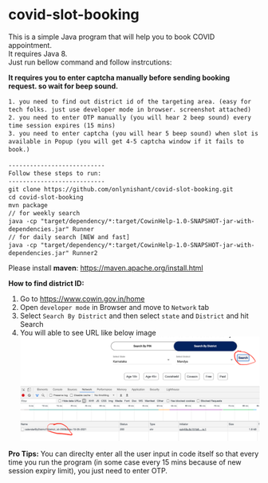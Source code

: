 # covid-slot-booking

This is a simple Java program that will help you to book COVID appointment.</br>
It requires Java 8.</br>
Just run bellow command and follow instrcutions:

<b>It requires you to enter captcha manually before sending booking request. so wait for beep sound. </b>

```
1. you need to find out district id of the targeting area. (easy for tech folks. just use developer mode in browser. screenshot attached)
2. you need to enter OTP manually (you will hear 2 beep sound) every time session expires (15 mins)
3. you need to enter captcha (you will hear 5 beep sound) when slot is available in Popup (you will get 4-5 captcha window if it fails to book.)

---------------------------
Follow these steps to run:
---------------------------
git clone https://github.com/onlynishant/covid-slot-booking.git
cd covid-slot-booking
mvn package
// for weekly search
java -cp "target/dependency/*:target/CowinHelp-1.0-SNAPSHOT-jar-with-dependencies.jar" Runner
// for daily search [NEW and fast]
java -cp "target/dependency/*:target/CowinHelp-1.0-SNAPSHOT-jar-with-dependencies.jar" Runner2
```

Please install <b>maven</b>: https://maven.apache.org/install.html

<b>How to find district ID: </b>
1. Go to https://www.cowin.gov.in/home
2. Open `developer mode` in Browser and move to `Network` tab
3. Select `Search By District` and then select `state` and `District` and hit Search
4. You will able to see URL like below image
![district id](https://github.com/onlynishant/covid-slot-booking/blob/master/district_id.png?raw=true)

<b>Pro Tips:</b> You can direclty enter all the user input in code itself so that every time you run the program (in some case every 15 mins because of new session expiry limit), you just need to enter OTP.
